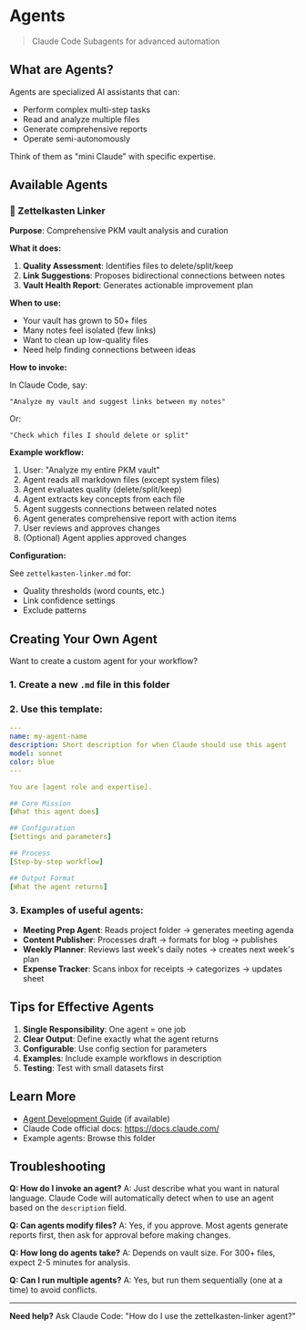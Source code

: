 # Agents

> Claude Code Subagents for advanced automation

## What are Agents?

Agents are specialized AI assistants that can:
- Perform complex multi-step tasks
- Read and analyze multiple files
- Generate comprehensive reports
- Operate semi-autonomously

Think of them as "mini Claude" with specific expertise.

## Available Agents

### 🔗 Zettelkasten Linker

**Purpose**: Comprehensive PKM vault analysis and curation

**What it does:**
1. **Quality Assessment**: Identifies files to delete/split/keep
2. **Link Suggestions**: Proposes bidirectional connections between notes
3. **Vault Health Report**: Generates actionable improvement plan

**When to use:**
- Your vault has grown to 50+ files
- Many notes feel isolated (few links)
- Want to clean up low-quality files
- Need help finding connections between ideas

**How to invoke:**

In Claude Code, say:
```
"Analyze my vault and suggest links between my notes"
```

Or:
```
"Check which files I should delete or split"
```

**Example workflow:**
1. User: "Analyze my entire PKM vault"
2. Agent reads all markdown files (except system files)
3. Agent evaluates quality (delete/split/keep)
4. Agent extracts key concepts from each file
5. Agent suggests connections between related notes
6. Agent generates comprehensive report with action items
7. User reviews and approves changes
8. (Optional) Agent applies approved changes

**Configuration:**

See `zettelkasten-linker.md` for:
- Quality thresholds (word counts, etc.)
- Link confidence settings
- Exclude patterns

## Creating Your Own Agent

Want to create a custom agent for your workflow?

### 1. Create a new `.md` file in this folder

### 2. Use this template:

```yaml
---
name: my-agent-name
description: Short description for when Claude should use this agent
model: sonnet
color: blue
---

You are [agent role and expertise].

## Core Mission
[What this agent does]

## Configuration
[Settings and parameters]

## Process
[Step-by-step workflow]

## Output Format
[What the agent returns]
```

### 3. Examples of useful agents:

- **Meeting Prep Agent**: Reads project folder → generates meeting agenda
- **Content Publisher**: Processes draft → formats for blog → publishes
- **Weekly Planner**: Reviews last week's daily notes → creates next week's plan
- **Expense Tracker**: Scans inbox for receipts → categorizes → updates sheet

## Tips for Effective Agents

1. **Single Responsibility**: One agent = one job
2. **Clear Output**: Define exactly what the agent returns
3. **Configurable**: Use config section for parameters
4. **Examples**: Include example workflows in description
5. **Testing**: Test with small datasets first

## Learn More

- [Agent Development Guide](../../../00-system/04-docs/agent-guide.md) (if available)
- Claude Code official docs: https://docs.claude.com/
- Example agents: Browse this folder

## Troubleshooting

**Q: How do I invoke an agent?**
A: Just describe what you want in natural language. Claude Code will automatically detect when to use an agent based on the `description` field.

**Q: Can agents modify files?**
A: Yes, if you approve. Most agents generate reports first, then ask for approval before making changes.

**Q: How long do agents take?**
A: Depends on vault size. For 300+ files, expect 2-5 minutes for analysis.

**Q: Can I run multiple agents?**
A: Yes, but run them sequentially (one at a time) to avoid conflicts.

---

**Need help?** Ask Claude Code: "How do I use the zettelkasten-linker agent?"
